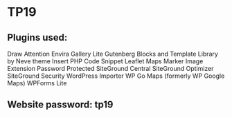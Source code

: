 # TP19
## Plugins used:
Draw Attention
Envira Gallery Lite
Gutenberg Blocks and Template Library by Neve theme
Insert PHP Code Snippet
Leaflet Maps Marker Image Extension
Password Protected
SiteGround Central
SiteGround Optimizer
SiteGround Security
WordPress Importer
WP Go Maps (formerly WP Google Maps)
WPForms Lite
## Website password: tp19
